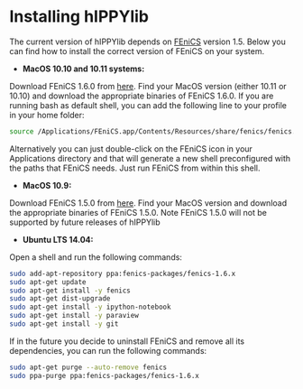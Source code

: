 # Installing hIPPYlib

The current version of hIPPYlib depends on [FEniCS](http://fenicsproject.org/) version 1.5.
Below you can find how to install the correct version of FEniCS on your system.

- **MacOS 10.10 and 10.11 systems:**

Download FEniCS 1.6.0 from [here](https://fenicsproject.org/download/osx_details.html).
Find  your  MacOS  version  (either  10.11  or  10.10)  and  download  the appropriate  binaries  of  FEniCS  1.6.0.
If  you  are  running bash as default shell, you can add the following line to your profile in your home folder:
```sh
source /Applications/FEniCS.app/Contents/Resources/share/fenics/fenics.conf
```

Alternatively you can just double-click on the FEniCS icon in your Applications directory and that will generate a new shell preconfigured with the paths that FEniCS needs. Just run FEniCS from within this shell.

- **MacOS 10.9:**

Download FEniCS 1.5.0 from [here](http://fenicsproject.org/download/older_releases.html#older-releases).
Find  your  MacOS  version and  download  the appropriate  binaries  of  FEniCS  1.5.0.
Note FEniCS 1.5.0 will not be supported by future releases of hIPPYlib

- **Ubuntu LTS 14.04:**

Open a shell and run the following commands:

```sh
sudo add-apt-repository ppa:fenics-packages/fenics-1.6.x
sudo apt-get update
sudo apt-get install -y fenics
sudo apt-get dist-upgrade
sudo apt-get install -y ipython-notebook
sudo apt-get install -y paraview
sudo apt-get install -y git
```
  
If in the future you decide to uninstall FEniCS and remove all its dependencies, you can run the following commands:
```sh
sudo apt-get purge --auto-remove fenics
sudo ppa-purge ppa:fenics-packages/fenics-1.6.x
```
    
